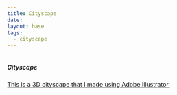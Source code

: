 ```yaml
---
title: Cityscape
date:
layout: base
tags:
  - cityscape
---
```

<div class="portfolio-content ">
        <img src="/images/cityscape.jpg" alt="">
        <h5>Cityscape</h5>
        <a href="project/cityscape" class="card-link">
        <p>This is a 3D cityscape that I made using Adobe Illustrator.</p>
      </div>